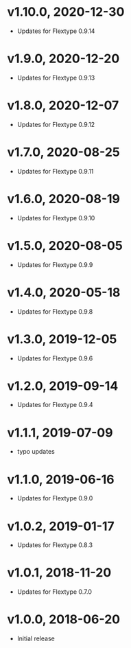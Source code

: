 # v1.10.0, 2020-12-30
* Updates for Flextype 0.9.14

# v1.9.0, 2020-12-20
* Updates for Flextype 0.9.13

# v1.8.0, 2020-12-07
* Updates for Flextype 0.9.12

# v1.7.0, 2020-08-25
* Updates for Flextype 0.9.11

# v1.6.0, 2020-08-19
* Updates for Flextype 0.9.10

# v1.5.0, 2020-08-05
* Updates for Flextype 0.9.9

# v1.4.0, 2020-05-18
* Updates for Flextype 0.9.8

# v1.3.0, 2019-12-05
* Updates for Flextype 0.9.6

# v1.2.0, 2019-09-14
* Updates for Flextype 0.9.4

# v1.1.1, 2019-07-09
* typo updates

# v1.1.0, 2019-06-16
* Updates for Flextype 0.9.0

# v1.0.2, 2019-01-17
* Updates for Flextype 0.8.3

# v1.0.1, 2018-11-20
* Updates for Flextype 0.7.0

# v1.0.0, 2018-06-20
* Initial release
